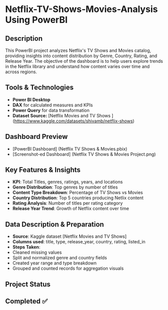 # Netflix-TV-Shows-Movies-Analysis Using PowerBI

## Description 
This PowerBI project analyzes Netflix's TV Shows and Movies catalog, providing insights into content distribution by Genre, Country, Rating, and Release Year. The objective of the dashboard is to help users explore trends in the Netflix library and understand how content varies over time and across regions.

## Tools & Technologies
- **Power BI Desktop**
- **DAX** for calculated measures and KPIs
- **Power Query** for data transformation
- **Dataset Source:** [Netflix Movies and TV Shows ] (https://www.kaggle.com/datasets/shivamb/netflix-shows)

## Dashboard Preview
- [PowerBI Dashboard] (Netflix TV Shows & Movies.pbix)
- [Screenshot-ed Dashboard] (Netflix TV Shows & Movies Project.png)

## Key Features & Insights
- **KPI**: Total Titles, genres, ratings, years, and locations
- **Genre Distribution**: Top genres by number of titles
- **Content Type Breakdown**: Percentage of TV Shows vs Movies
- **Country Distribution**: Top 5 countries producing Netlix content
- **Rating Analysis**: Number of titles per rating category
- **Release Year Trend**: Growth of Netflix content over time

## Data Description & Preparation
- **Source**: Kaggle dataset [Netflix Movies and TV Shows]
- **Columns used**: title, type, release_year, country, rating, listed_in
- **Steps Taken**:
- Cleaned missing values
- Split and normalized genre and country fields
- Created year range and type breakdown
- Grouped and counted records for aggregation visuals

## Project Status
Completed ✅ 
- 
